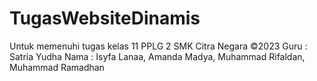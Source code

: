 # TugasWebsiteDinamis
Untuk memenuhi tugas kelas 11 PPLG 2 SMK Citra Negara
©2023
Guru : Satria Yudha
Nama : Isyfa Lanaa, Amanda Madya, Muhammad Rifaldan, Muhammad Ramadhan
